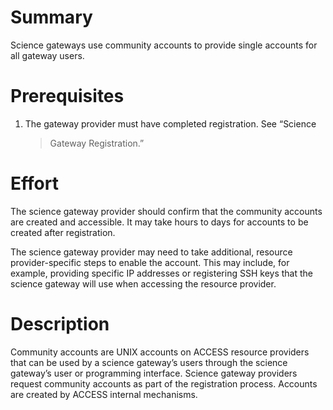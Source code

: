 # Summary

Science gateways use community accounts to provide single accounts for
all gateway users.

# Prerequisites

1.  The gateway provider must have completed registration. See “Science
    > Gateway Registration.”

# Effort

The science gateway provider should confirm that the community accounts
are created and accessible. It may take hours to days for accounts to be
created after registration.

The science gateway provider may need to take additional, resource
provider-specific steps to enable the account. This may include, for
example, providing specific IP addresses or registering SSH keys that
the science gateway will use when accessing the resource provider.

# Description

Community accounts are UNIX accounts on ACCESS resource providers that
can be used by a science gateway’s users through the science gateway’s
user or programming interface. Science gateway providers request
community accounts as part of the registration process. Accounts are
created by ACCESS internal mechanisms.
